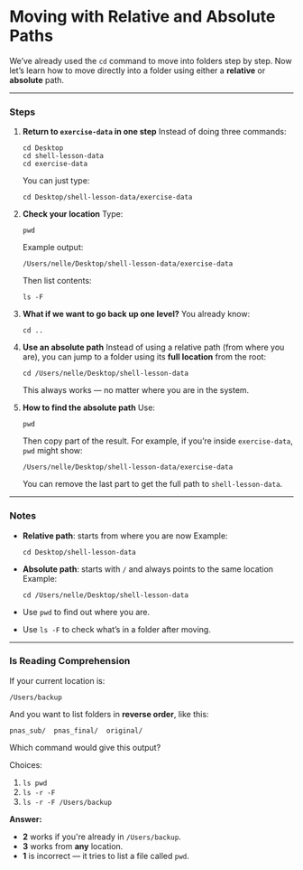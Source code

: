 # Moving with Relative and Absolute Paths

We’ve already used the `cd` command to move into folders step by step. Now let’s learn how to move directly into a folder using either a **relative** or **absolute** path.

---

### Steps

1. **Return to `exercise-data` in one step**
   Instead of doing three commands:

   ```
   cd Desktop
   cd shell-lesson-data
   cd exercise-data
   ```

   You can just type:

   ```
   cd Desktop/shell-lesson-data/exercise-data
   ```

2. **Check your location**
   Type:

   ```
   pwd
   ```

   Example output:

   ```
   /Users/nelle/Desktop/shell-lesson-data/exercise-data
   ```

   Then list contents:

   ```
   ls -F
   ```

3. **What if we want to go back up one level?**
   You already know:

   ```
   cd ..
   ```

4. **Use an absolute path**
   Instead of using a relative path (from where you are), you can jump to a folder using its **full location** from the root:

   ```
   cd /Users/nelle/Desktop/shell-lesson-data
   ```

   This always works — no matter where you are in the system.

5. **How to find the absolute path**
   Use:

   ```
   pwd
   ```

   Then copy part of the result. For example, if you’re inside `exercise-data`, `pwd` might show:

   ```
   /Users/nelle/Desktop/shell-lesson-data/exercise-data
   ```

   You can remove the last part to get the full path to `shell-lesson-data`.

---

### Notes

* **Relative path**: starts from where you are now
  Example:

  ```
  cd Desktop/shell-lesson-data
  ```

* **Absolute path**: starts with `/` and always points to the same location
  Example:

  ```
  cd /Users/nelle/Desktop/shell-lesson-data
  ```

* Use `pwd` to find out where you are.

* Use `ls -F` to check what’s in a folder after moving.

---

### ls Reading Comprehension

If your current location is:

```
/Users/backup
```

And you want to list folders in **reverse order**, like this:

```
pnas_sub/  pnas_final/  original/
```

Which command would give this output?

Choices:

1. `ls pwd`
2. `ls -r -F`
3. `ls -r -F /Users/backup`

**Answer:**

* **2** works if you're already in `/Users/backup`.
* **3** works from **any** location.
* **1** is incorrect — it tries to list a file called `pwd`.
